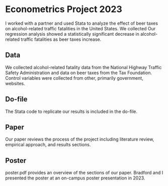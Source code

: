 # Econometrics Project 2023

I worked with a partner and used Stata to analyze the effect of beer taxes on alcohol-related traffic fatalities in the United States. We collected Our regression analysis showed a statistically significant decrease in alcohol-related traffic fatalities as beer taxes increase. 

## Data
We collected alcohol-related fatality data from the National Highway Traffic Safety Administration and data on beer taxes from the Tax Foundation. Control variables were collected from other, primarily government, websites.

## Do-file
The Stata code to replicate our results is included in the do-file.

## Paper
Our paper reviews the process of the project including literature review, empirical approach, and results sections.

## Poster
poster.pdf provides an overview of the sections of our paper. Bradford and I presented the poster at an on-campus poster presentation in 2023.
